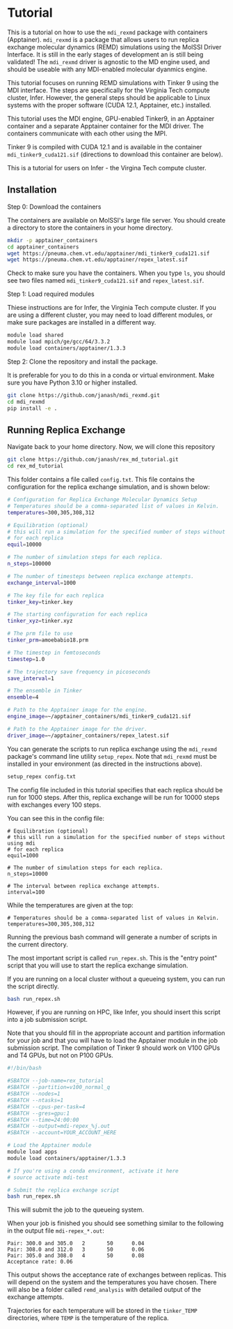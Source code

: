 # Tutorial

This is a tutorial on how to use the `mdi_rexmd` package with containers (Apptainer).
`mdi_rexmd` is a package that allows users to run replica exchange molecular dynamics (REMD) simulations using the MolSSI Driver Interface.
It is still in the early stages of development an is still being validated!
The `mdi_rexmd` driver is agnostic to the MD engine used, and should be useable with any MDI-enabled molecular dyanmics engine.

This tutorial focuses on running REMD simulations with Tinker 9 using the MDI interface.
The steps are specifically for the Virginia Tech compute cluster, Infer. 
However, the general steps should be applicable to Linux systems with the proper software (CUDA 12.1, Apptainer, etc.) installed.

This tutorial uses the MDI engine, GPU-enabled Tinker9, in an Apptainer container and a separate Apptainer container for the MDI driver.
The containers communicate with each other using the MPI.

Tinker 9 is compiled with CUDA 12.1 and is available in the container `mdi_tinker9_cuda121.sif` (directions to download this container are below).

This is a tutorial for users on Infer - the Virgina Tech compute cluster.

## Installation

Step 0: Download the containers

The containers are available on MolSSI's large file server.
You should create a directory to store the containers in your home directory.

```bash
mkdir -p apptainer_containers
cd apptainer_containers
wget https://pneuma.chem.vt.edu/apptainer/mdi_tinker9_cuda121.sif
wget https://pneuma.chem.vt.edu/apptainer/repex_latest.sif
``` 
Check to make sure you have the containers. When you type `ls`, you should see two files named `mdi_tinker9_cuda121.sif` and `repex_latest.sif`.

Step 1: Load required modules

Thiese instructions are for Infer, the Virginia Tech compute cluster.
If you are using a different cluster, you may need to load different modules, or make sure packages are installed in a different way.

```bash
module load shared
module load mpich/ge/gcc/64/3.3.2
module load containers/apptainer/1.3.3
```

Step 2: Clone the repository and install the package.

It is preferable for you to do this in a conda or virtual environment.
Make sure you have Python 3.10 or higher installed.

```bash
git clone https://github.com/janash/mdi_rexmd.git
cd mdi_rexmd
pip install -e .
```

## Running Replica Exchange
Navigate back to your home directory. 
Now, we will clone this repository

```bash
git clone https://github.com/janash/rex_md_tutorial.git
cd rex_md_tutorial
```

This folder contains a file called `config.txt`. 
This file contains the configuration for the replica exchange simulation, and is shown below:

```bash
# Configuration for Replica Exchange Molecular Dynamics Setup
# Temperatures should be a comma-separated list of values in Kelvin.
temperatures=300,305,308,312

# Equilibration (optional)
# this will run a simulation for the specified number of steps without using mdi
# for each replica
equil=10000

# The number of simulation steps for each replica.
n_steps=100000

# The number of timesteps between replica exchange attempts.
exchange_interval=1000

# The key file for each replica
tinker_key=tinker.key

# The starting configuration for each replica
tinker_xyz=tinker.xyz

# The prm file to use
tinker_prm=amoebabio18.prm

# The timestep in femtoseconds
timestep=1.0

# The trajectory save frequency in picoseconds
save_interval=1

# The ensemble in Tinker
ensemble=4

# Path to the Apptainer image for the engine.
engine_image=~/apptainer_containers/mdi_tinker9_cuda121.sif

# Path to the Apptainer image for the driver.
driver_image=~/apptainer_containers/repex_latest.sif
```

You can generate the scripts to run replica exchange using the `mdi_rexmd` package's command line utility `setup_repex`. Note that `mdi_rexmd` must be installed in your environment (as directed in the instructions above).

```bash
setup_repex config.txt
```
The config file included in this tutorial specifies that each replica should be run for 1000 steps. 
After this, replica exchange will be run for 10000 steps with exchanges every 100 steps.

You can see this in the config file:
```
# Equilibration (optional)
# this will run a simulation for the specified number of steps without using mdi
# for each replica
equil=1000

# The number of simulation steps for each replica.
n_steps=10000

# The interval between replica exchange attempts.
interval=100
```

While the temperatures are given at the top:
```
# Temperatures should be a comma-separated list of values in Kelvin.
temperatures=300,305,308,312
```

Running the previous bash command will generate a number of scripts in the current directory.

The most important script is called `run_repex.sh`. This is the "entry point" script that you will use to start the replica exchange simulation.

If you are running on a local cluster without a queueing system, you can run the script directly.

```bash
bash run_repex.sh
```
However, if you are running on HPC, like Infer, you should insert this script into a job submission script. 

Note that you should fill in the appropriate account and partition information for your job and that you will have to load the Apptainer module in the job submission script.
The compilation of Tinker 9 should work on V100 GPUs and T4 GPUs, but not on P100 GPUs.

```bash
#!/bin/bash

#SBATCH --job-name=rex_tutorial     
#SBATCH --partition=v100_normal_q
#SBATCH --nodes=1
#SBATCH --ntasks=1
#SBATCH --cpus-per-task=4
#SBATCH --gres=gpu:1
#SBATCH --time=24:00:00
#SBATCH --output=mdi-repex_%j.out
#SBATCH --account=YOUR_ACCOUNT_HERE

# Load the Apptainer module
module load apps
module load containers/apptainer/1.3.3

# If you're using a conda environment, activate it here
# source activate mdi-test

# Submit the replica exchange script
bash run_repex.sh
```
This will submit the job to the queueing system. 

When your job is finished you should see something similar to the following in the output file `mdi-repex_*.out`:

```
Pair: 300.0 and 305.0   2       50      0.04
Pair: 308.0 and 312.0   3       50      0.06
Pair: 305.0 and 308.0   4       50      0.08
Acceptance rate: 0.06
```

This output shows the acceptance rate of exchanges between replicas. This will depend on the system and the temperatures you have chosen.
There will also be a folder called `remd_analysis` with detailed output of the exchange attempts.

Trajectories for each temperature will be stored in the `tinker_TEMP` directories, where `TEMP` is the temperature of the replica.
